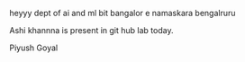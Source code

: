 heyyy 
dept of ai and ml bit 
bangalor e
namaskara bengalruru

Ashi khannna is present in git hub lab today.

Piyush Goyal
